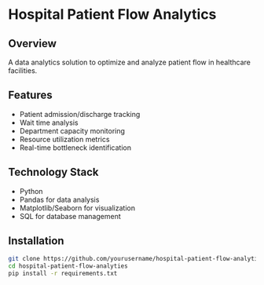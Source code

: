 # Hospital Patient Flow Analytics

## Overview

A data analytics solution to optimize and analyze patient flow in healthcare facilities.

## Features

- Patient admission/discharge tracking
- Wait time analysis
- Department capacity monitoring
- Resource utilization metrics
- Real-time bottleneck identification

## Technology Stack

- Python
- Pandas for data analysis
- Matplotlib/Seaborn for visualization
- SQL for database management

## Installation

```bash
git clone https://github.com/yourusername/hospital-patient-flow-analyties.git
cd hospital-patient-flow-analyties
pip install -r requirements.txt
```
